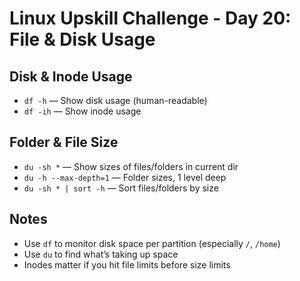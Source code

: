 # Linux Upskill Challenge - Day 20: File & Disk Usage

## Disk & Inode Usage
- `df -h` — Show disk usage (human-readable)
- `df -ih` — Show inode usage

## Folder & File Size
- `du -sh *` — Show sizes of files/folders in current dir
- `du -h --max-depth=1` — Folder sizes, 1 level deep
- `du -sh * | sort -h` — Sort files/folders by size

## Notes
- Use `df` to monitor disk space per partition (especially `/`, `/home`)
- Use `du` to find what’s taking up space
- Inodes matter if you hit file limits before size limits

